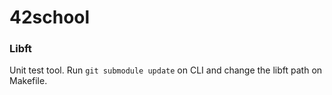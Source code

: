 # 42school

### Libft
Unit test tool.
Run `git submodule update` on CLI and change the libft path on Makefile.
